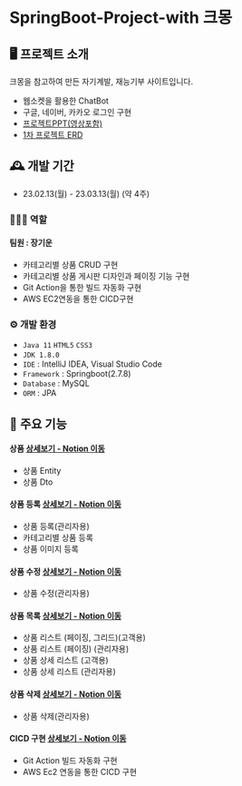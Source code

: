 # SpringBoot-Project-with 크몽

## 🖥️ 프로젝트 소개
크몽을 참고하여 만든 자기계발, 재능기부 사이트입니다.<br>

- 웹소켓을 활용한 ChatBot
- 구글, 네이버, 카카오 로그인 구현
- <a href="https://drive.google.com/file/d/1e7to-LGMiLGzNWV1tLasURpT95gG9nzP/view?usp=share_link">프로젝트PPT(영상포함)</a><br>
- <a href="https://drive.google.com/file/d/1-1m3UyElNWEPgG_baulx_nT4XcNUZitY/view?usp=share_link">1차 프로젝트 ERD</a><br>

## 🕰️ 개발 기간
* 23.02.13(월) - 23.03.13(월) (약 4주)

### 🧑‍🤝‍🧑 역할
 #### 팀원 : 장기운 
 - 카테고리별 상품 CRUD 구현
 - 카테고리별 상품 게시판 디자인과 페이징 기능 구현
 - Git Action을 통한 빌드 자동화 구현
 - AWS EC2연동을 통한 CICD구현

### ⚙️ 개발 환경
- `Java 11` `HTML5` `CSS3`
- `JDK 1.8.0`
- `IDE` : IntelliJ IDEA, Visual Studio Code
- `Framework` : Springboot(2.7.8)
- `Database` : MySQL
- `ORM` : JPA

## 📌 주요 기능
#### 상품 <a href="https://rainbow-emmental-182.notion.site/c11a1eba23c749e18a47725044a8c7fa">상세보기 - Notion 이동</a>
- 상품 Entity
- 상품 Dto
#### 상품 등록 <a href="https://rainbow-emmental-182.notion.site/5fe22b24a2d04b90b5f9066002f61c41">상세보기 - Notion 이동</a>
- 상품 등록(관리자용)
- 카테고리별 상품 등록
- 상품 이미지 등록
#### 상품 수정 <a href="https://rainbow-emmental-182.notion.site/0c7e06d940074a5e9720f87678895cc5">상세보기 - Notion 이동</a>
- 상품 수정(관리자용)
#### 상품 목록 <a href="https://www.notion.so/c11a1eba23c749e18a47725044a8c7fa?pvs=4">상세보기 - Notion 이동</a>
- 상품 리스트 (페이징, 그리드)(고객용)
- 상품 리스트 (페이징) (관리자용)
- 상품 상세 리스트 (고객용)
- 상품 상세 리스트 (관리자용)
#### 상품 삭제 <a href="https://rainbow-emmental-182.notion.site/b114ba618a654a8785333e4ce88c2fc9">상세보기 - Notion 이동</a>
- 상품 삭제(관리자용)
#### CICD 구현 <a href="https://rainbow-emmental-182.notion.site/CICD-6caa8908f0ad413687e8fb64f7aa6c77">상세보기 - Notion 이동</a>
- Git Action 빌드 자동화 구현
- AWS Ec2 연동을 통한 CICD 구현



